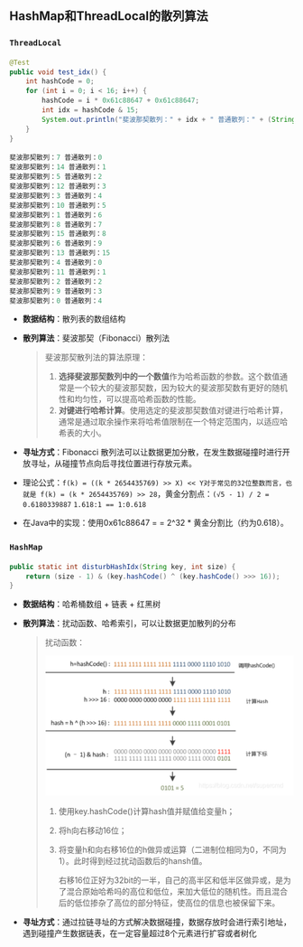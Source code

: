 ## HashMap和ThreadLocal的散列算法
### `ThreadLocal`

```java
@Test
public void test_idx() {
    int hashCode = 0;
    for (int i = 0; i < 16; i++) {
        hashCode = i * 0x61c88647 + 0x61c88647;
        int idx = hashCode & 15;
        System.out.println("斐波那契散列：" + idx + " 普通散列：" + (String.valueOf(i).hashCode() & 15));
    }
} 

斐波那契散列：7 普通散列：0
斐波那契散列：14 普通散列：1
斐波那契散列：5 普通散列：2
斐波那契散列：12 普通散列：3
斐波那契散列：3 普通散列：4
斐波那契散列：10 普通散列：5
斐波那契散列：1 普通散列：6
斐波那契散列：8 普通散列：7
斐波那契散列：15 普通散列：8
斐波那契散列：6 普通散列：9
斐波那契散列：13 普通散列：15
斐波那契散列：4 普通散列：0
斐波那契散列：11 普通散列：1
斐波那契散列：2 普通散列：2
斐波那契散列：9 普通散列：3
斐波那契散列：0 普通散列：4

```

- **数据结构**：散列表的数组结构

- **散列算法**：斐波那契（Fibonacci）散列法

  >斐波那契散列法的算法原理：
  >
  >1. **选择斐波那契数列中的一个数值**作为哈希函数的参数。这个数值通常是一个较大的斐波那契数，因为较大的斐波那契数有更好的随机性和均匀性，可以提高哈希函数的性能。
  >2. **对键进行哈希计算**。使用选定的斐波那契数值对键进行哈希计算，通常是通过取余操作来将哈希值限制在一个特定范围内，以适应哈希表的大小。

- **寻址方式**：Fibonacci 散列法可以让数据更加分散，在发生数据碰撞时进行开放寻址，从碰撞节点向后寻找位置进行存放元素。

- 理论公式：`f(k) = ((k * 2654435769) >> X) << Y对于常见的32位整数而言，也就是 f(k) = (k * 2654435769) >> 28`，黄金分割点：`(√5 - 1) / 2 = 0.6180339887` `1.618:1 == 1:0.618`

- 在Java中的实现：使用0x61c88647 = = 2^32 * 黄金分割比（约为0.618）。

### `HashMap`

```java
public static int disturbHashIdx(String key, int size) {
    return (size - 1) & (key.hashCode() ^ (key.hashCode() >>> 16));
}
```

- **数据结构**：哈希桶数组 + 链表 + 红黑树

- **散列算法**：扰动函数、哈希索引，可以让数据更加散列的分布

  > 扰动函数：
  >
  > ![image-20240528200510047](img/image-20240528200510047.png)
  >
  > 1. 使用key.hashCode()计算hash值并赋值给变量h；
  >
  > 2. 将h向右移动16位；
  >
  > 3. 将变量h和向右移16位的h做异或运算（二进制位相同为0，不同为1）。此时得到经过扰动函数后的hansh值。
  >
  >    右移16位正好为32bit的一半，自己的高半区和低半区做异或，是为了混合原始哈希吗的高位和低位，来加大低位的随机性。而且混合后的低位掺杂了高位的部分特征，使高位的信息也被保留下来。

- **寻址方式**：通过拉链寻址的方式解决数据碰撞，数据存放时会进行索引地址，遇到碰撞产生数据链表，在一定容量超过8个元素进行扩容或者树化
